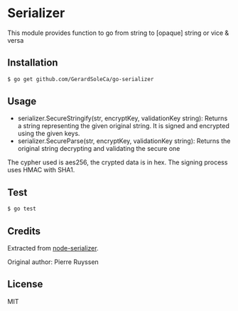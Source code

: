 # Serializer

This module provides function to go from string to [opaque] string or vice & versa

## Installation

```bash
$ go get github.com/GerardSoleCa/go-serializer
```

## Usage

* serializer.SecureStringify(str, encryptKey, validationKey string): Returns a string representing the given original string. It is signed and encrypted using the given keys.
* serializer.SecureParse(str, encryptKey, validationKey string): Returns the original string decrypting and validating the secure one

The cypher used is aes256, the crypted data is in hex. The signing process uses HMAC with SHA1.

## Test

```bash
$ go test
```

## Credits

Extracted from [node-serializer](https://github.com/AF83/node-serializer).

Original author: Pierre Ruyssen

## License

MIT

